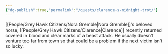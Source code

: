 ```yaml
---
{"dg-publish":true,"permalink":"/quests/clarence-s-midnight-trot/"}
---
```


[[People/Grey Hawk Citizens/Nora Gremble\|Nora Gremble]]'s beloved horse, [[People/Grey Hawk Citizens/Clarence\|Clarence]] recently returned covered in blood and clear marks of a beast attack.  He usually doesn't venture too far from town so that could be a problem if the next victim isn't so lucky.